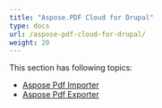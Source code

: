 ```yaml
---
title: "Aspose.PDF Cloud for Drupal"
type: docs
url: /aspose-pdf-cloud-for-drupal/
weight: 20
---
```


This section has following topics:

- [Aspose Pdf Importer](/aspose-pdf-importer/)
- [Aspose Pdf Exporter](/aspose-pdf-exporter/)

